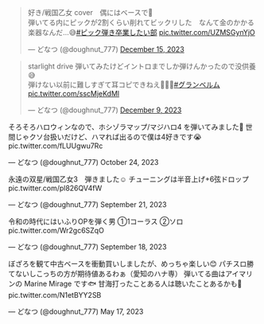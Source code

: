 <blockquote class="twitter-tweet" data-media-max-width="560"><p lang="ja" dir="ltr">好き/戦国乙女 cover　偶にはベースで🎸<br>弾いてる内にピックが2割くらい削れてビックリした　なんて金のかかる楽器なんだ…😅<a href="https://twitter.com/hashtag/%E3%83%94%E3%83%83%E3%82%AF%E5%BC%BE%E3%81%8D%E5%8D%92%E6%A5%AD%E3%81%97%E3%81%9F%E3%81%84%E9%83%A8?src=hash&amp;ref_src=twsrc%5Etfw">#ピック弾き卒業したい部</a> <a href="https://t.co/UZMSGynYjO">pic.twitter.com/UZMSGynYjO</a></p>&mdash; どなつ (@doughnut_777) <a href="https://twitter.com/doughnut_777/status/1735664884505862153?ref_src=twsrc%5Etfw">December 15, 2023</a></blockquote> <script async src="https://platform.twitter.com/widgets.js" charset="utf-8"></script>
<blockquote class="twitter-tweet" data-media-max-width="560"><p lang="ja" dir="ltr">starlight drive 弾いてみたけどイントロまでしか弾けんかったので没供養😅<br>弾けない以前に難しすぎて耳コピできねえ🤣🤣🤣<a href="https://twitter.com/hashtag/%E3%82%B0%E3%83%A9%E3%83%B3%E3%83%99%E3%83%AB%E3%83%A0?src=hash&amp;ref_src=twsrc%5Etfw">#グランベルム</a> <a href="https://t.co/sscMjeKdMl">pic.twitter.com/sscMjeKdMl</a></p>&mdash; どなつ (@doughnut_777) <a href="https://twitter.com/doughnut_777/status/1733492338088169518?ref_src=twsrc%5Etfw">December 9, 2023</a></blockquote> <script async src="https://platform.twitter.com/widgets.js" charset="utf-8"></script>

そろそろハロウィンなので、ホシゾラマップ/マジハロ4 を弾いてみました🎃
世間じゃクソ台扱いだけど、ハマれば出るので僕は4好きです😭 pic.twitter.com/fLUUgwu7Rc

— どなつ (@doughnut_777) October 24, 2023
<script async src="https://platform.twitter.com/widgets.js" charset="utf-8"></script>
永遠の双星/戦国乙女3　弾きました☺
チューニングは半音上げ+6弦ドロップ pic.twitter.com/pl826QV4fW

— どなつ (@doughnut_777) September 21, 2023
<script async src="https://platform.twitter.com/widgets.js" charset="utf-8"></script>
令和の時代にはいふりOPを弾く男
①1コーラス
②ソロ pic.twitter.com/Wr2gc6SZqO

— どなつ (@doughnut_777) September 18, 2023
<script async src="https://platform.twitter.com/widgets.js" charset="utf-8"></script>
ぼざろを観て中古ベースを衝動買いしましたが、めっちゃ楽しい😊
パチスロ勝てないしこっちの方が期待値あるわぁ（愛知のハナ専）
弾いてる曲はアイマリンの Marine Mirage です🐟
甘海打ったことある人は聴いたことあるかも🦈 pic.twitter.com/N1etBYY2SB

— どなつ (@doughnut_777) May 17, 2023
<script async src="https://platform.twitter.com/widgets.js" charset="utf-8"></script>

